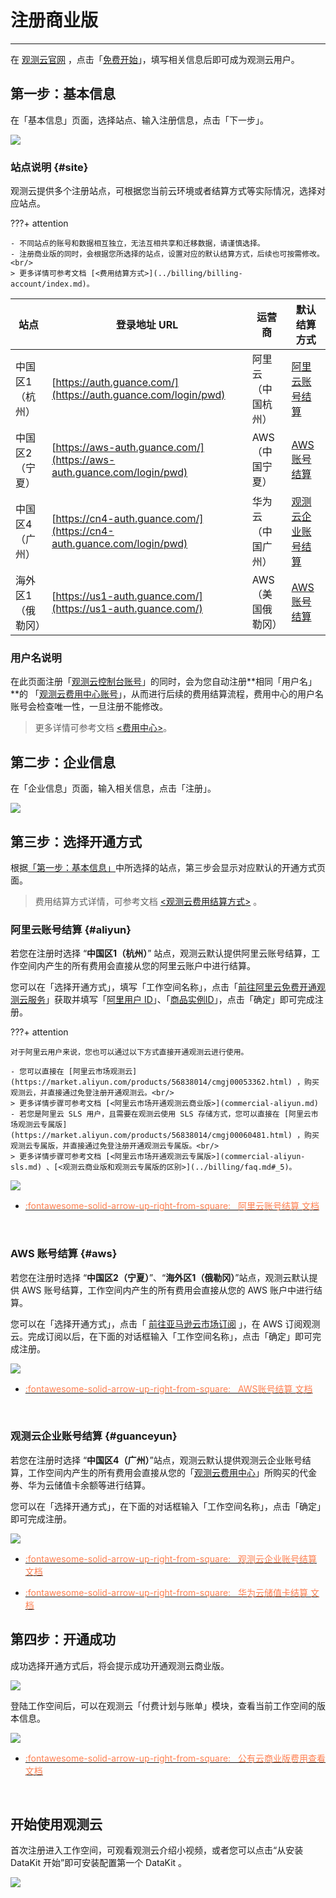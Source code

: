 # 注册商业版
---

在 [观测云官网](https://www.guance.com/) ，点击「[免费开始](https://auth.guance.com/businessRegister)」，填写相关信息后即可成为观测云用户。

## 第一步：基本信息

在「基本信息」页面，选择站点、输入注册信息，点击「下一步」。

![](img/commercial-register-1.png)
### 站点说明 {#site}

观测云提供多个注册站点，可根据您当前云环境或者结算方式等实际情况，选择对应站点。

???+ attention

    - 不同站点的账号和数据相互独立，无法互相共享和迁移数据，请谨慎选择。
    - 注册商业版的同时，会根据您所选择的站点，设置对应的默认结算方式，后续也可按需修改。<br/>
    > 更多详情可参考文档 [<费用结算方式>](../billing/billing-account/index.md)。

| 站点    | 登录地址 URL    |  运营商 |默认结算方式           |
| ----------------- | ---------------- | ------------------ |--- |
| 中国区1（杭州）   | [https://auth.guance.com/](https://auth.guance.com/login/pwd) |阿里云（中国杭州） | [阿里云账号结算](#aliyun)    |
| 中国区2（宁夏）   | [https://aws-auth.guance.com/](https://aws-auth.guance.com/login/pwd) |AWS（中国宁夏） | [AWS 账号结算](#aws)        |
| 中国区4（广州）   | [https://cn4-auth.guance.com/](https://cn4-auth.guance.com/login/pwd) | 华为云（中国广州） |[观测云企业账号结算](#guanceyun) |
| 海外区1（俄勒冈） | [https://us1-auth.guance.com/](https://us1-auth.guance.com/) | AWS（美国俄勒冈） |[AWS 账号结算](#aws)      |

### 用户名说明

在此页面注册「[观测云控制台账号](https://auth.guance.com/businessRegister)」的同时，会为您自动注册**相同「用户名」**的 「[观测云费用中心账号](https://boss.guance.com/)」，从而进行后续的费用结算流程，费用中心的用户名账号会检查唯一性，一旦注册不能修改。

> 更多详情可参考文档 [<费用中心>](../billing/cost-center/index.md)。

## 第二步：企业信息

在「企业信息」页面，输入相关信息，点击「注册」。

![](img/11.account_center_4.png)

## 第三步：选择开通方式

根据[「第一步：基本信息」](#_2)中所选择的站点，第三步会显示对应默认的开通方式页面。

> 费用结算方式详情，可参考文档 [<观测云费用结算方式>](../billing/billing-account/index.md) 。

### 阿里云账号结算 {#aliyun}

若您在注册时选择 “**中国区1（杭州）**” 站点，观测云默认提供阿里云账号结算，工作空间内产生的所有费用会直接从您的阿里云账户中进行结算。

您可以在「选择开通方式」，填写「工作空间名称」，点击「[前往阿里云免费开通观测云服务](https://market.aliyun.com/products/56838014/cmgj00053362.html)」获取并填写「[阿里用户 ID](../billing/billing-account/aliyun-account.md#uid)」、「[商品实例ID](../billing/billing-account/aliyun-account.md#entity-id)」，点击「确定」即可完成注册。

???+ attention

    对于阿里云用户来说，您也可以通过以下方式直接开通观测云进行使用。
    
    - 您可以直接在 [阿里云市场观测云](https://market.aliyun.com/products/56838014/cmgj00053362.html) ，购买观测云，并直接通过免登注册开通观测云。<br/>
    > 更多详情步骤可参考文档 [<阿里云市场开通观测云商业版>](commercial-aliyun.md)
    - 若您是阿里云 SLS 用户，且需要在观测云使用 SLS 存储方式，您可以直接在 [阿里云市场观测云专属版](https://market.aliyun.com/products/56838014/cmgj00060481.html) ，购买观测云专属版，并直接通过免登注册开通观测云专属版。<br/>
    > 更多详情步骤可参考文档 [<阿里云市场开通观测云专属版>](commercial-aliyun-sls.md) 、[<观测云商业版和观测云专属版的区别>](../billing/faq.md#_5)。

![](img/8.register_1.png)

<div class="grid cards" markdown>

- [<font color="coral"> :fontawesome-solid-arrow-up-right-from-square: &nbsp; 阿里云账号结算 文档</font>](./billing-account/aliyun-account.md)

<br/>

</div>

### AWS 账号结算 {#aws}

若您在注册时选择 “**中国区2（宁夏）**”、“**海外区1（俄勒冈）**”站点，观测云默认提供 AWS 账号结算，工作空间内产生的所有费用会直接从您的 AWS 账户中进行结算。

您可以在「选择开通方式」，点击「 [前往亚马逊云市场订阅](../billing/billing-account/aws-account.md#subscribe) 」，在 AWS 订阅观测云。完成订阅以后，在下面的对话框输入「工作空间名称」，点击「确定」即可完成注册。

![](img/8.register_3.png)

<div class="grid cards" markdown>

- [<font color="coral"> :fontawesome-solid-arrow-up-right-from-square: &nbsp; AWS账号结算 文档</font>](./billing-account/aws-account.md)

<br/>

</div>

### 观测云企业账号结算 {#guanceyun}

若您在注册时选择 “**中国区4（广州）**”站点，观测云默认提供观测云企业账号结算，工作空间内产生的所有费用会直接从您的「[观测云费用中心](https://boss.guance.com/)」所购买的代金券、华为云储值卡余额等进行结算。

您可以在「选择开通方式」，在下面的对话框输入「工作空间名称」，点击「确定」即可完成注册。

![](img/8.register_4.png)

<div class="grid cards" markdown>

- [<font color="coral"> :fontawesome-solid-arrow-up-right-from-square: &nbsp; 观测云企业账号结算 文档</font>](./billing-account/enterprise-account.md)

- [<font color="coral"> :fontawesome-solid-arrow-up-right-from-square: &nbsp; 华为云储值卡结算 文档</font>](./billing-account/huaweicloud-account.md)

</div>

## 第四步：开通成功

成功选择开通方式后，将会提示成功开通观测云商业版。

![](img/1.sls_8.png)

登陆工作空间后，可以在观测云「付费计划与账单」模块，查看当前工作空间的版本信息。

![](img/12.billing_1.png)

<div class="grid cards" markdown>

- [<font color="coral"> :fontawesome-solid-arrow-up-right-from-square: &nbsp; 公有云商业版费用查看 文档</font>](../billing/commercial.md#_4)

<br/>

</div>

## 开始使用观测云

首次注册进入工作空间，可观看观测云介绍小视频，或者您可以点击“从安装 DataKit 开始”即可安装配置第一个 DataKit 。

![](img/1-free-start-1109.png)
